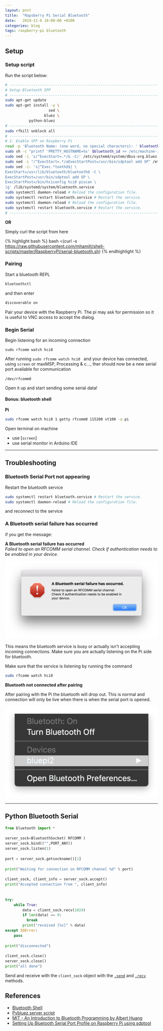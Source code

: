 ```yaml
---
layout: post
title:  "Rapsberry Pi Serial Bluetooth"
date:   2019-11-6 10:00:00 +0100
categories: blog
tags: raspberry-pi bluetooth
---
```



## Setup

### Setup script

Run the script below:

```bash
# -------------------------------------------------------------------------
# Setup Bluetooth SPP
# -------------------------------------------------------------------------
sudo apt-get update
sudo apt-get install -y \
                    sed \
                  bluez \
           python-bluez
# -------------------------------------------------------------------------
sudo rfkill unblock all
# -------------------------------------------------------------------------
# 2. Enable SPP on Raspberry Pi
read -p 'Bluetooth Name: (one word, no special characters): ' bluetooth_id
sudo sh -c "printf 'PRETTY_HOSTNAME=%s' $bluetooth_id >> /etc/machine-info"
sudo sed -i 's/^ExecStart=.*/& -C/' /etc/systemd/system/dbus-org.bluez.service
sudo sed -i "/^ExecStart=.*/aExecStartPost=/usr/bin/sdptool add SP" /etc/systemd/system/dbus-org.bluez.service
sudo sed -i: 's|^Exec.*toothd$| \
ExecStart=/usr/lib/bluetooth/bluetoothd -C \
ExecStartPost=/usr/bin/sdptool add SP \
ExecStartPost=/bin/hciconfig hci0 piscan \
|g' /lib/systemd/system/bluetooth.service
sudo systemctl daemon-reload # Reload the configuration file.
sudo systemctl restart bluetooth.service # Restart the service.
sudo systemctl daemon-reload # Reload the configuration file.
sudo systemctl restart bluetooth.service # Restart the service.
# -------------------------------------------------------------------------
```

**OR**

Simply curl the script from here

{% highlight bash %}
bash <(curl -s https://raw.githubusercontent.com/mhamilt/shell-scripts/master/RaspberryPi/serial-bluetooth.sh)
{% endhighlight %}

### Pairing

Start a bluetooth REPL

```bash
bluetoothctl
```

and then enter

```bash
discoverable on
```

Pair your device with the Raspberry Pi. The pi may ask for permission so it is useful to VNC access to accept the dialog.

### Begin Serial

Begin listening for an incoming connection

```
sudo rfcomm watch hci0
```

After running `sudo rfcomm watch hci0 ` and your device has connected, using `screen` or maxMSP, Processing & c..., ther should now be a new serial port available for communication

`/dev/rfcomm0`

Open it up and start sending some serial data!


#### Bonus: bluetooth shell

**Pi**
```bash
sudo rfcomm watch hci0 1 getty rfcomm0 115200 vt100 -a pi
```

Open terminal on machine

- use [`screen`]
- use serial monitor in Arduino IDE

***

## Troubleshooting

### Bluetooth Serial Port not appearing

Restart the bluetooth service

```bash
sudo systemctl restart bluetooth.service # Restart the service.
sudo systemctl daemon-reload # Reload the configuration file.
```

and reconnect to the service

### A Bluetooth serial failure has occurred


if you get the message:

**A Bluetooth serial failure has occurred**<br>
_Failed to open an RFCOMM serial channel.
Check if authentication needs to be enabled in your device._

![](/images/RfcommError.png)

This means the bluetooth service is busy or actually isn't accepting incoming connections. Make sure you are actually listening on the Pi side for bluetooth.

Make sure that the service is listening by running the command

```bash
sudo rfcomm watch hci0
```

**Bluetooth not connected after pairing**

After pairing with the Pi the bluetooth will drop out. This is normal and connection will only be live when there is when the serial port is opened.

![](/images/bluetooth-pair.png)

***

## Python Bluetooth Serial

```python
from bluetooth import *

server_sock=BluetoothSocket( RFCOMM )
server_sock.bind(("",PORT_ANY))
server_sock.listen(1)

port = server_sock.getsockname()[1]

print("Waiting for connection on RFCOMM channel %d" % port)

client_sock, client_info = server_sock.accept()
print("Accepted connection from ", client_info)


try:
    while True:
        data = client_sock.recv(1024)
        if len(data) == 0:
          break
        print("received [%s]" % data)
except IOError:
    pass

print("disconnected")

client_sock.close()
server_sock.close()
print("all done")
```

Send and receive with the `client_sock` object with the [`.send`](https://pybluez.readthedocs.io/en/latest/api/bluetooth_socket.html#bluetooth.BluetoothSocket.send) and [`.recv`](https://pybluez.readthedocs.io/en/latest/api/bluetooth_socket.html#bluetooth.BluetoothSocket.recv) methods.

## References

- [Bluetooth Shell](https://hacks.mozilla.org/2017/02/headless-raspberry-pi-configuration-over-bluetooth/)
- [Pybluez server script](https://github.com/pybluez/pybluez/blob/master/examples/simple/rfcomm-server.py)
- [MIT - An Introduction to Bluetooth Programming by Albert Huang ](https://people.csail.mit.edu/albert/bluez-intro/)
- [Setting Up Bluetooth Serial Port Profile on Raspberry Pi using sdptool](https://scribles.net/setting-up-bluetooth-serial-port-profile-on-raspberry-pi/)
